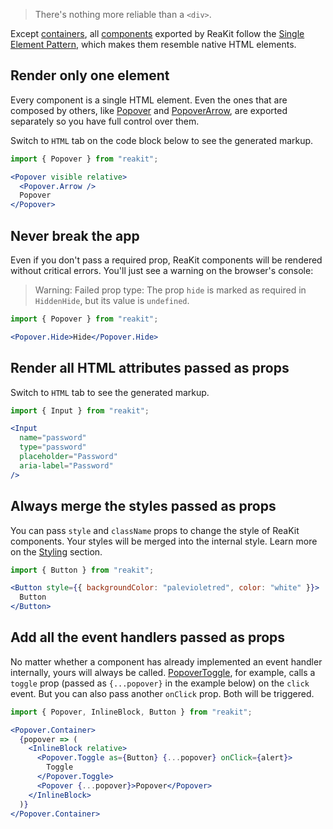 > There's nothing more reliable than a `<div>`.

Except [containers](/guide/state-containers), all [components](/components) exported by ReaKit follow the [Single Element Pattern](https://medium.freecodecamp.org/introducing-the-single-element-pattern-dfbd2c295c5d), which makes them resemble native HTML elements.

## Render only one element
Every component is a single HTML element. Even the ones that are composed by others, like [Popover](/components/popover) and [PopoverArrow](/components/popover/popoverarrow), are exported separately so you have full control over them.

Switch to `HTML` tab on the code block below to see the generated markup.
```jsx
import { Popover } from "reakit";

<Popover visible relative>
  <Popover.Arrow />
  Popover
</Popover>
```

## Never break the app

Even if you don't pass a required prop, ReaKit components will be rendered without critical errors. You'll just see a warning on the browser's console:

> Warning: Failed prop type: The prop `hide` is marked as required in `HiddenHide`, but its value is `undefined`.

```jsx
import { Popover } from "reakit";

<Popover.Hide>Hide</Popover.Hide>
```

## Render all HTML attributes passed as props

Switch to `HTML` tab to see the generated markup.

```jsx
import { Input } from "reakit";

<Input 
  name="password"
  type="password" 
  placeholder="Password" 
  aria-label="Password" 
/>
```

## Always merge the styles passed as props

You can pass `style` and `className` props to change the style of ReaKit components. Your styles will be merged into the internal style. Learn more on the [Styling](/guide/styling) section.

```jsx
import { Button } from "reakit";

<Button style={{ backgroundColor: "palevioletred", color: "white" }}>
  Button
</Button>
```

## Add all the event handlers passed as props

No matter whether a component has already implemented an event handler internally, yours will always be called. [PopoverToggle](/components/popover/popovertoggle), for example, calls a `toggle` prop (passed as `{...popover}` in the example below) on the `click` event. But you can also pass another `onClick` prop. Both will be triggered.

```jsx
import { Popover, InlineBlock, Button } from "reakit";

<Popover.Container>
  {popover => (
    <InlineBlock relative>
      <Popover.Toggle as={Button} {...popover} onClick={alert}>
        Toggle
      </Popover.Toggle>
      <Popover {...popover}>Popover</Popover>
    </InlineBlock>
  )}
</Popover.Container>
```
